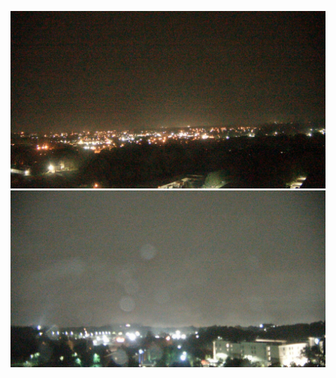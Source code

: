 ![AJJAIDAVE-StoryAuthorEngine-](https://github.com/StateDocuments/Maryland/blob/master/HGNTC_l.jpg)
![AJJAIDAVE-StoryAuthorEngine-](https://github.com/StateDocuments/Maryland/blob/master/LGLGC_l.jpg)
